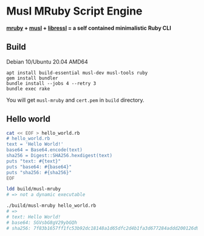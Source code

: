 # Musl MRuby Script Engine

**[mruby](https://github.com/mruby/mruby) + [musl](https://musl.cc/) + [libressl](https://www.libressl.org/) = a self contained minimalistic Ruby CLI**

## Build

Debian 10/Ubuntu 20.04 AMD64

```
apt install build-essential musl-dev musl-tools ruby
gem install bundler
bundle install --jobs 4 --retry 3
bundle exec rake
```

You will get `musl-mruby` and `cert.pem` in `build` directory.

## Hello world

```bash
cat << EOF > hello_world.rb
# hello_world.rb
text = 'Hello World!'
base64 = Base64.encode(text)
sha256 = Digest::SHA256.hexdigest(text)
puts "text: #{text}"
puts "base64: #{base64}"
puts "sha256: #{sha256}"
EOF

ldd build/musl-mruby
# => not a dynamic executable

./build/musl-mruby hello_world.rb
# =>
# text: Hello World!
# base64: SGVsbG8gV29ybGQh
# sha256: 7f83b1657ff1fc53b92dc18148a1d65dfc2d4b1fa3d677284addd200126d9069
```

